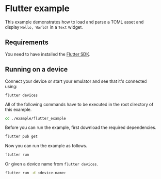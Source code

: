 # **Flutter** example

This example demonstrates how to load and parse a TOML asset and display `Hello, World!` in a `Text` widget.

## Requirements

You need to have installed the [Flutter SDK][flutter-sdk].

## Running on a device

Connect your device or start your emulator and see that it's connected using:

```
flutter devices
```

All of the following commands have to be executed in the root directory of this example.

```bash
cd ./example/flutter_example
```

Before you can run the example, first download the required dependencies.

```bash
flutter pub get
```

Now you can run the example as follows.

```bash
flutter run
```

Or given a device name from `flutter devices`.

```bash
flutter run -d <device-name>
```

[flutter-sdk]:
  https://flutter.dev/docs/get-started/install
  "Install - Flutter"

